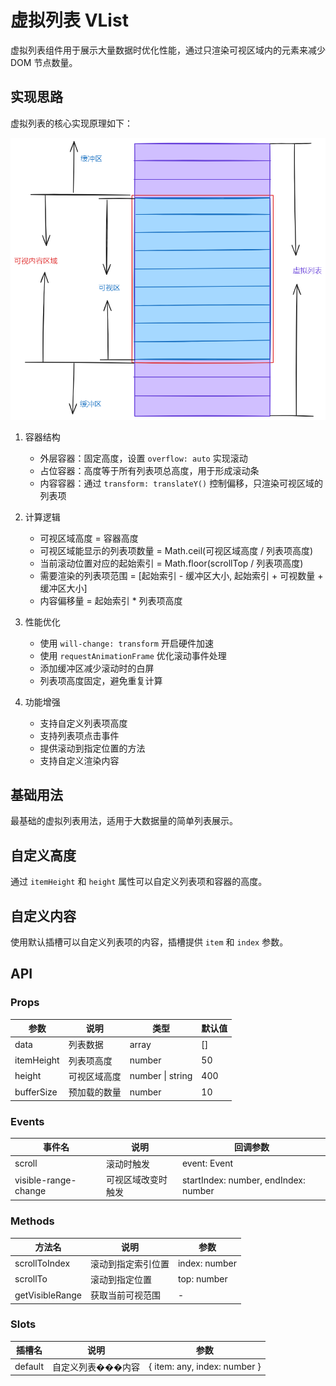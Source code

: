 # 虚拟列表 VList

虚拟列表组件用于展示大量数据时优化性能，通过只渲染可视区域内的元素来减少 DOM 节点数量。

## 实现思路

虚拟列表的核心实现原理如下：

![v-list](../demos/v-list/v-list.excalidraw.png)

1. 容器结构
   - 外层容器：固定高度，设置 `overflow: auto` 实现滚动
   - 占位容器：高度等于所有列表项总高度，用于形成滚动条
   - 内容容器：通过 `transform: translateY()` 控制偏移，只渲染可视区域的列表项

2. 计算逻辑
   - 可视区域高度 = 容器高度
   - 可视区域能显示的列表项数量 = Math.ceil(可视区域高度 / 列表项高度)
   - 当前滚动位置对应的起始索引 = Math.floor(scrollTop / 列表项高度)
   - 需要渲染的列表项范围 = [起始索引 - 缓冲区大小, 起始索引 + 可视数量 + 缓冲区大小]
   - 内容偏移量 = 起始索引 * 列表项高度

3. 性能优化
   - 使用 `will-change: transform` 开启硬件加速
   - 使用 `requestAnimationFrame` 优化滚动事件处理
   - 添加缓冲区减少滚动时的白屏
   - 列表项高度固定，避免重复计算

4. 功能增强
   - 支持自定义列表项高度
   - 支持列表项点击事件
   - 提供滚动到指定位置的方法
   - 支持自定义渲染内容

## 基础用法

最基础的虚拟列表用法，适用于大数据量的简单列表展示。

<demo src="../demos/v-list/v-list-01-basic.vue"></demo>

## 自定义高度

通过 `itemHeight` 和 `height` 属性可以自定义列表项和容器的高度。

<demo src="../demos/v-list/v-list-02-height.vue"></demo>

## 自定义内容

使用默认插槽可以自定义列表项的内容，插槽提供 `item` 和 `index` 参数。

<demo src="../demos/v-list/v-list-03-custom.vue"></demo>

## API

### Props

| 参数 | 说明 | 类型 | 默认值 |
| --- | --- | --- | --- |
| data | 列表数据 | array | [] |
| itemHeight | 列表项高度 | number | 50 |
| height | 可视区域高度 | number \| string | 400 |
| bufferSize | 预加载的数量 | number | 10 |

### Events

| 事件名 | 说明 | 回调参数 |
| --- | --- | --- |
| scroll | 滚动时触发 | event: Event |
| visible-range-change | 可视区域改变时触发 | startIndex: number, endIndex: number |

### Methods

| 方法名 | 说明 | 参数 |
| --- | --- | --- |
| scrollToIndex | 滚动到指定索引位置 | index: number |
| scrollTo | 滚动到指定位置 | top: number |
| getVisibleRange | 获取当前可视范围 | - |

### Slots

| 插槽名 | 说明 | 参数 |
| --- | --- | --- |
| default | 自定义列表���内容 | { item: any, index: number } | 